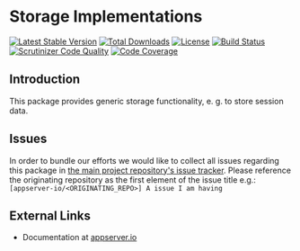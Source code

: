# Storage Implementations

[![Latest Stable Version](https://img.shields.io/packagist/v/appserver-io/storage.svg?style=flat-square)](https://packagist.org/packages/appserver-io/storage) 
 [![Total Downloads](https://img.shields.io/packagist/dt/appserver-io/storage.svg?style=flat-square)](https://packagist.org/packages/appserver-io/storage)
 [![License](https://img.shields.io/packagist/l/appserver-io/storage.svg?style=flat-square)](https://packagist.org/packages/appserver-io/storage)
 [![Build Status](https://img.shields.io/travis/appserver-io/storage/master.svg?style=flat-square)](http://travis-ci.org/appserver-io/storage)
 [![Scrutinizer Code Quality](https://img.shields.io/scrutinizer/g/appserver-io/storage/master.svg?style=flat-square)](https://scrutinizer-ci.com/g/appserver-io/storage/?branch=master)
 [![Code Coverage](https://img.shields.io/scrutinizer/coverage/g/appserver-io/storage/master.svg?style=flat-square)](https://scrutinizer-ci.com/g/appserver-io/storage/?branch=master)

## Introduction

This package provides generic storage functionality, e. g. to store session data.

## Issues

In order to bundle our efforts we would like to collect all issues regarding this package in [the main project repository's issue tracker](https://github.com/appserver-io/appserver/issues).
Please reference the originating repository as the first element of the issue title e.g.:
`[appserver-io/<ORIGINATING_REPO>] A issue I am having`

## External Links

* Documentation at [appserver.io](http://docs.appserver.io)
